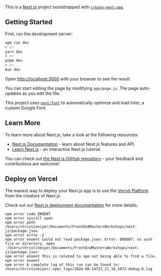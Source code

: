 This is a [Next.js](https://nextjs.org/) project bootstrapped with [`create-next-app`](https://github.com/vercel/next.js/tree/canary/packages/create-next-app).

## Getting Started

First, run the development server:

```bash
npm run dev
# or
yarn dev
# or
pnpm dev
# or
bun dev
```

Open [http://localhost:3000](http://localhost:3000) with your browser to see the result.

You can start editing the page by modifying `app/page.js`. The page auto-updates as you edit the file.

This project uses [`next/font`](https://nextjs.org/docs/basic-features/font-optimization) to automatically optimize and load Inter, a custom Google Font.

## Learn More

To learn more about Next.js, take a look at the following resources:

- [Next.js Documentation](https://nextjs.org/docs) - learn about Next.js features and API.
- [Learn Next.js](https://nextjs.org/learn) - an interactive Next.js tutorial.

You can check out [the Next.js GitHub repository](https://github.com/vercel/next.js/) - your feedback and contributions are welcome!

## Deploy on Vercel

The easiest way to deploy your Next.js app is to use the [Vercel Platform](https://vercel.com/new?utm_medium=default-template&filter=next.js&utm_source=create-next-app&utm_campaign=create-next-app-readme) from the creators of Next.js.

Check out our [Next.js deployment documentation](https://nextjs.org/docs/deployment) for more details.

```JS
npm error code ENOENT
npm error syscall open
npm error path /Users/christineiyer/Documents/FrontEndMastersWorkshops/next-jz/package.json
npm error errno -2
npm error enoent Could not read package.json: Error: ENOENT: no such file or directory, open '/Users/christineiyer/Documents/FrontEndMastersWorkshops/next-jz/package.json'
npm error enoent This is related to npm not being able to find a file.
npm error enoent
npm error A complete log of this run can be found in: /Users/christineiyer/.npm/_logs/2024-08-14T23_21_16_507Z-debug-0.log
```